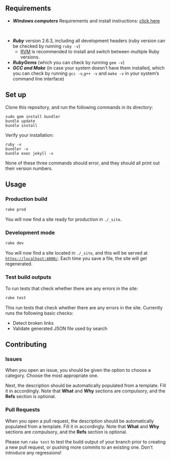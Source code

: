 ## Requirements

- ***Windows computers*** Requirements and install instructions: [click here](https://github.com/solangegueiros/rsksmart.github.io/blob/feature/WindowsSetupInstructions/windowsInstall.md)
 
 &nbsp;

- ***Ruby*** version 2.6.3, including all development headers (ruby version can be checked by running `ruby -v`)
  - [RVM](https://rvm.io/) is recommended to install and switch between multiple Ruby versions.
- ***RubyGems*** (which you can check by running `gem -v`)
- ***GCC and Make*** (in case your system doesn’t have them installed, which you can check by running `gcc -v`,`g++ -v` and `make -v` in your system’s command line interface)


## Set up

Clone this repository, and run the following commands in its directory:

```shell
sudo gem install bundler
bundle update
bundle install
```

Verify your installation:

```shell
ruby -v
bundler -v
bundle exec jekyll -v
```

None of these three commands should error,
and they should all print out their version numbers.

## Usage

### Production build

```bash
rake prod
```

You will now find a site ready for production in `./_site`.

### Development mode

```bash
rake dev
```

You will now find a site located in `./_site`,
and this will be served at [`https://localhost:4000/`](https://localhost:4000/).
Each time you save a file, the site will get regenerated.

### Test build outputs

To run tests that check whether there are any errors in the site:

```bash
rake test
```

This run tests that check whether there are any errors in the site.
Currently runs the following basic checks:

- Detect broken links
- Validate generated JSON file used by search

## Contributing

### Issues

When you open an issue, you should be given the option to choose a category.
Choose the most appropriate one.

Next, the description should be automatically populated from a template.
Fill it in accordingly. Note that **What** and **Why** sections are compulsory, and the **Refs** section is optional.

### Pull Requests

When you open a pull request, the description should be automatically populated
from a template. Fill it in accordingly. Note that **What** and **Why** sections are compulsory, and the **Refs** section is optional.

Please run `rake test` to test the build output of your branch prior to
creating a new pull request, or pushing more commits to an existing one.
Don't introduce any regressions!
